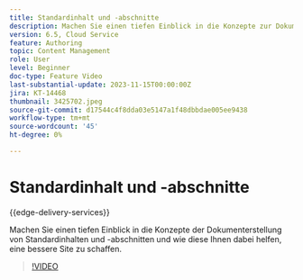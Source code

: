 ```yaml
---
title: Standardinhalt und -abschnitte
description: Machen Sie einen tiefen Einblick in die Konzepte zur Dokumenterstellung von Standardinhalten und -abschnitten.
version: 6.5, Cloud Service
feature: Authoring
topic: Content Management
role: User
level: Beginner
doc-type: Feature Video
last-substantial-update: 2023-11-15T00:00:00Z
jira: KT-14468
thumbnail: 3425702.jpeg
source-git-commit: d17544c4f8dda03e5147a1f48dbbdae005ee9438
workflow-type: tm+mt
source-wordcount: '45'
ht-degree: 0%

---
```



# Standardinhalt und -abschnitte

{{edge-delivery-services}}

Machen Sie einen tiefen Einblick in die Konzepte der Dokumenterstellung von Standardinhalten und -abschnitten und wie diese Ihnen dabei helfen, eine bessere Site zu schaffen.

>[!VIDEO](https://video.tv.adobe.com/v/3425702/?learn=on)

